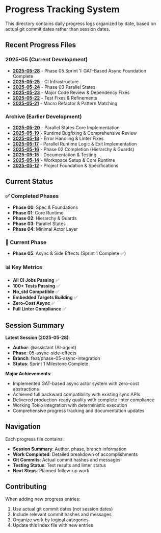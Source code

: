 # Progress Tracking System

This directory contains daily progress logs organized by date, based on actual git commit dates rather than session dates.

## Recent Progress Files

### 2025-05 (Current Development)
- [**2025-05-28**](./2025-05-28.md) - Phase 05 Sprint 1: GAT-Based Async Foundation Complete
- [**2025-05-25**](./2025-05-25.md) - CI Infrastructure
- [**2025-05-24**](./2025-05-24.md) - Phase 03 Parallel States
- [**2025-05-23**](./2025-05-23.md) - Major Code Review & Dependency Fixes
- [**2025-05-22**](./2025-05-22.md) - Test Fixes & Refinements
- [**2025-05-21**](./2025-05-21.md) - Macro Refactor & Pattern Matching

### Archive (Earlier Development)
- [**2025-05-20**](./2025-05-20.md) - Parallel States Core Implementation
- [**2025-05-19**](./2025-05-19.md) - Runtime Bugfixing & Comprehensive Review
- [**2025-05-18**](./2025-05-18.md) - Error Handling & Linter Fixes
- [**2025-05-17**](./2025-05-17.md) - Parallel Runtime Logic & Exit Implementation
- [**2025-05-16**](./2025-05-16.md) - Phase 02 Completion (Hierarchy & Guards)
- [**2025-05-15**](./2025-05-15.md) - Documentation & Testing
- [**2025-05-14**](./2025-05-14.md) - Workspace Setup & Core Runtime
- [**2025-05-12**](./2025-05-12.md) - Project Foundation & Specifications

## Current Status

### ✅ Completed Phases
- **Phase 00**: Spec & Foundations
- **Phase 01**: Core Runtime  
- **Phase 02**: Hierarchy & Guards
- **Phase 03**: Parallel States
- **Phase 04**: Minimal Actor Layer

### 🚧 Current Phase
- **Phase 05**: Async & Side Effects (Sprint 1 Complete ✅)

### 📊 Key Metrics
- **All CI Jobs Passing** ✅
- **100+ Tests Passing** ✅
- **No_std Compatible** ✅
- **Embedded Targets Building** ✅
- **Zero-Cost Async** ✅
- **Full Linter Compliance** ✅

## Session Summary

**Latest Session (2025-05-28)**:
- **Author**: @assistant (AI-agent)
- **Phase**: 05-async-side-effects
- **Branch**: feat/phase-05-async-integration
- **Status**: Sprint 1 Milestone Complete

**Major Achievements**:
- Implemented GAT-based async actor system with zero-cost abstractions
- Achieved full backward compatibility with existing sync APIs
- Delivered production-ready quality with complete linter compliance
- Working Tokio integration with deterministic execution
- Comprehensive progress tracking and documentation updates

## Navigation

Each progress file contains:
- **Session Summary**: Author, phase, branch information
- **Work Completed**: Detailed breakdown of accomplishments
- **Git Commits**: Actual commit hashes and messages
- **Testing Status**: Test results and linter status
- **Next Steps**: Planned follow-up work

## Contributing

When adding new progress entries:
1. Use actual git commit dates (not session dates)
2. Include relevant commit hashes and messages
3. Organize work by logical categories
4. Update this index file with new entries 